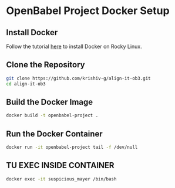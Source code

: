 
# OpenBabel Project Docker Setup

## Install Docker

Follow the tutorial [here](https://docs.rockylinux.org/gemstones/containers/docker/) to install Docker on Rocky Linux.

## Clone the Repository

```sh
git clone https://github.com/krishiv-g/align-it-ob3.git
cd align-it-ob3
```

## Build the Docker Image

```sh
docker build -t openbabel-project .
```

## Run the Docker Container

```sh
docker run -it openbabel-project tail -f /dev/null
```

## TU EXEC INSIDE CONTAINER 

```sh
docker exec -it suspicious_mayer /bin/bash
```
